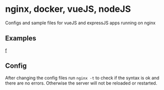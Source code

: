 # nginx, docker, vueJS, nodeJS
Configs and sample files for vueJS and expressJS apps running on nginx

## Examples

[f](https://github.com/peterklein/nginx-docker-vue-node/blob/master/examples/vuejs-nodejs-mongo/docker-compose.yml)

## Config

After changing the config files run `nginx -t` to check if the syntax is ok and there are no errors. Otherwise the server will not be reloaded or restarted.
